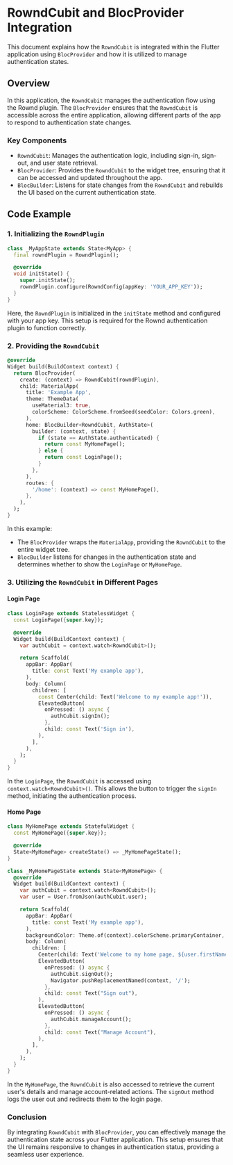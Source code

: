 # RowndCubit and BlocProvider Integration

This document explains how the `RowndCubit` is integrated within the Flutter application using `BlocProvider` and how it is utilized to manage authentication states.

## Overview

In this application, the `RowndCubit` manages the authentication flow using the Rownd plugin. The `BlocProvider` ensures that the `RowndCubit` is accessible across the entire application, allowing different parts of the app to respond to authentication state changes.

### Key Components

- `RowndCubit`: Manages the authentication logic, including sign-in, sign-out, and user state retrieval.
- `BlocProvider`: Provides the `RowndCubit` to the widget tree, ensuring that it can be accessed and updated throughout the app.
- `BlocBuilder`: Listens for state changes from the `RowndCubit` and rebuilds the UI based on the current authentication state.

## Code Example

### 1. Initializing the `RowndPlugin`
```dart
class _MyAppState extends State<MyApp> {
  final rowndPlugin = RowndPlugin();

  @override
  void initState() {
    super.initState();
    rowndPlugin.configure(RowndConfig(appKey: 'YOUR_APP_KEY'));
  }
}
```

Here, the `RowndPlugin` is initialized in the `initState` method and configured with your app key. This setup is required for the Rownd authentication plugin to function correctly.

### 2. Providing the `RowndCubit`
```dart
@override
Widget build(BuildContext context) {
  return BlocProvider(
    create: (context) => RowndCubit(rowndPlugin),
    child: MaterialApp(
      title: 'Example App',
      theme: ThemeData(
        useMaterial3: true,
        colorScheme: ColorScheme.fromSeed(seedColor: Colors.green),
      ),
      home: BlocBuilder<RowndCubit, AuthState>(
        builder: (context, state) {
          if (state == AuthState.authenticated) {
            return const MyHomePage();
          } else {
            return const LoginPage();
          }
        },
      ),
      routes: {
        '/home': (context) => const MyHomePage(),
      },
    ),
  );
}
```
In this example:

- The `BlocProvider` wraps the `MaterialApp`, providing the `RowndCubit` to the entire widget tree.
- `BlocBuilder` listens for changes in the authentication state and determines whether to show the `LoginPage` or `MyHomePage`.

### 3. Utilizing the `RowndCubit` in Different Pages

#### Login Page
```dart
class LoginPage extends StatelessWidget {
  const LoginPage({super.key});

  @override
  Widget build(BuildContext context) {
    var authCubit = context.watch<RowndCubit>();

    return Scaffold(
      appBar: AppBar(
        title: const Text('My example app'),
      ),
      body: Column(
        children: [
          const Center(child: Text('Welcome to my example app!')),
          ElevatedButton(
            onPressed: () async {
              authCubit.signIn();
            },
            child: const Text('Sign in'),
          ),
        ],
      ),
    );
  }
}
```

In the `LoginPage`, the `RowndCubit` is accessed using `context.watch<RowndCubit>()`. This allows the button to trigger the `signIn` method, initiating the authentication process.

#### Home Page

```dart
class MyHomePage extends StatefulWidget {
  const MyHomePage({super.key});

  @override
  State<MyHomePage> createState() => _MyHomePageState();
}

class _MyHomePageState extends State<MyHomePage> {
  @override
  Widget build(BuildContext context) {
    var authCubit = context.watch<RowndCubit>();
    var user = User.fromJson(authCubit.user);

    return Scaffold(
      appBar: AppBar(
        title: const Text('My example app'),
      ),
      backgroundColor: Theme.of(context).colorScheme.primaryContainer,
      body: Column(
        children: [
          Center(child: Text('Welcome to my home page, ${user.firstName}!')),
          ElevatedButton(
            onPressed: () async {
              authCubit.signOut();
              Navigator.pushReplacementNamed(context, '/');
            },
            child: const Text("Sign out"),
          ),
          ElevatedButton(
            onPressed: () async {
              authCubit.manageAccount();
            },
            child: const Text("Manage Account"),
          ),
        ],
      ),
    );
  }
}
```

In the `MyHomePage`, the `RowndCubit` is also accessed to retrieve the current user's details and manage account-related actions. The `signOut` method logs the user out and redirects them to the login page.

### Conclusion

By integrating `RowndCubit` with `BlocProvider`, you can effectively manage the authentication state across your Flutter application. This setup ensures that the UI remains responsive to changes in authentication status, providing a seamless user experience.

